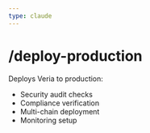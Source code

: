 ```yaml
---
type: claude
---
```


# /deploy-production

Deploys Veria to production:
- Security audit checks
- Compliance verification
- Multi-chain deployment
- Monitoring setup
